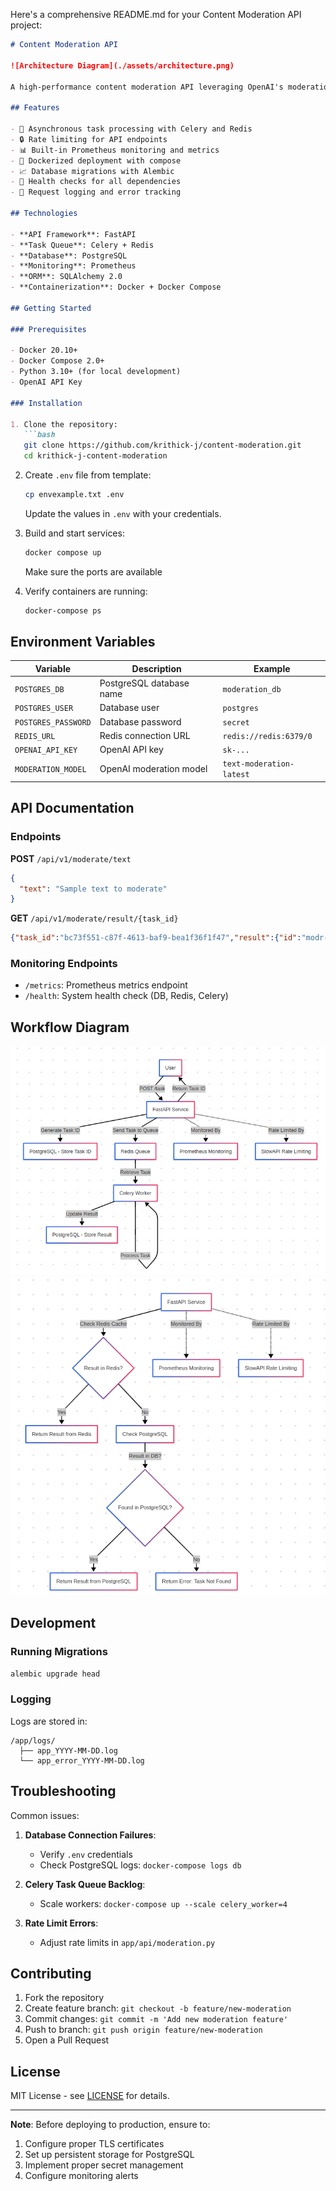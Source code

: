 Here's a comprehensive README.md for your Content Moderation API project:

```markdown
# Content Moderation API

![Architecture Diagram](./assets/architecture.png)

A high-performance content moderation API leveraging OpenAI's moderation models, built with FastAPI, Celery, and PostgreSQL. Designed for asynchronous processing and horizontal scaling.

## Features

- 🚀 Asynchronous task processing with Celery and Redis
- 🔒 Rate limiting for API endpoints
- 📊 Built-in Prometheus monitoring and metrics
- 🐳 Dockerized deployment with compose
- 📈 Database migrations with Alembic
- 🧪 Health checks for all dependencies
- 📝 Request logging and error tracking

## Technologies

- **API Framework**: FastAPI
- **Task Queue**: Celery + Redis
- **Database**: PostgreSQL
- **Monitoring**: Prometheus
- **ORM**: SQLAlchemy 2.0
- **Containerization**: Docker + Docker Compose

## Getting Started

### Prerequisites

- Docker 20.10+
- Docker Compose 2.0+
- Python 3.10+ (for local development)
- OpenAI API Key

### Installation

1. Clone the repository:
   ```bash
   git clone https://github.com/krithick-j/content-moderation.git
   cd krithick-j-content-moderation
   ```

2. Create `.env` file from template:
   ```bash
   cp envexample.txt .env
   ```
   Update the values in `.env` with your credentials.

3. Build and start services:
   ```bash
   docker compose up 
   ```
    Make sure the ports are available

4. Verify containers are running:
   ```bash
   docker-compose ps
   ```

## Environment Variables

| Variable | Description | Example |
|----------|-------------|---------|
| `POSTGRES_DB` | PostgreSQL database name | `moderation_db` |
| `POSTGRES_USER` | Database user | `postgres` |
| `POSTGRES_PASSWORD` | Database password | `secret` |
| `REDIS_URL` | Redis connection URL | `redis://redis:6379/0` |
| `OPENAI_API_KEY` | OpenAI API key | `sk-...` |
| `MODERATION_MODEL` | OpenAI moderation model | `text-moderation-latest` |

## API Documentation

### Endpoints

**POST** `/api/v1/moderate/text`
```json
{
  "text": "Sample text to moderate"
}
```

**GET** `/api/v1/moderate/result/{task_id}`
```json
{"task_id":"bc73f551-c87f-4613-baf9-bea1f36f1f47","result":{"id":"modr-404c2452f1ffb7fd2a958d7f46c9e4fe","model":"omni-moderation-latest","results":[{"categories":{"harassment":false,"harassment/threatening":false,"hate":false,"hate/threatening":false,"illicit":false,"illicit/violent":false,"self-harm":false,"self-harm/instructions":false,"self-harm/intent":false,"sexual":false,"sexual/minors":false,"violence":false,"violence/graphic":false},"category_applied_input_types":{"harassment":["text"],"harassment/threatening":["text"],"hate":["text"],"hate/threatening":["text"],"illicit":["text"],"illicit/violent":["text"],"self-harm":["text"],"self-harm/instructions":["text"],"self-harm/intent":["text"],"sexual":["text"],"sexual/minors":["text"],"violence":["text"],"violence/graphic":["text"]},"category_scores":{"harassment":5.391084403253366e-06,"harassment/threatening":6.748051590048605e-07,"hate":1.4738981974494932e-06,"hate/threatening":8.851569304133282e-08,"illicit":5.738759521437678e-06,"illicit/violent":2.627477314480822e-06,"self-harm":1.8058518261159955e-06,"self-harm/instructions":5.955139348629957e-07,"self-harm/intent":1.1478768127080353e-06,"sexual":8.481104172358076e-06,"sexual/minors":7.889262586245034e-07,"violence":1.0071400221737608e-05,"violence/graphic":8.664653147910923e-07},"flagged":false}]},"status":"SUCCESS"}
```

### Monitoring Endpoints

- `/metrics`: Prometheus metrics endpoint
- `/health`: System health check (DB, Redis, Celery)

## Workflow Diagram

![POST API Diagram](./assets/moderate_text_post.png)
![GET API Diagram](./assets/moderate_result_get.png)

## Development

### Running Migrations
```bash
alembic upgrade head
```

### Logging
Logs are stored in:
```
/app/logs/
  ├── app_YYYY-MM-DD.log
  └── app_error_YYYY-MM-DD.log
```

## Troubleshooting

Common issues:
1. **Database Connection Failures**:
   - Verify `.env` credentials
   - Check PostgreSQL logs: `docker-compose logs db`

2. **Celery Task Queue Backlog**:
   - Scale workers: `docker-compose up --scale celery_worker=4`

3. **Rate Limit Errors**:
   - Adjust rate limits in `app/api/moderation.py`

## Contributing

1. Fork the repository
2. Create feature branch: `git checkout -b feature/new-moderation`
3. Commit changes: `git commit -m 'Add new moderation feature'`
4. Push to branch: `git push origin feature/new-moderation`
5. Open a Pull Request

## License

MIT License - see [LICENSE](LICENSE) for details.

---

**Note**: Before deploying to production, ensure to:
1. Configure proper TLS certificates
2. Set up persistent storage for PostgreSQL
3. Implement proper secret management
4. Configure monitoring alerts
```